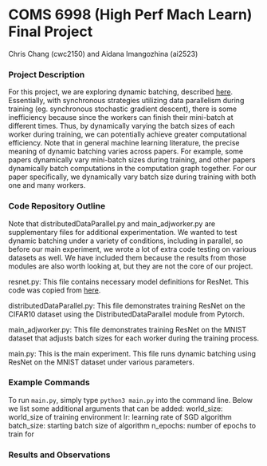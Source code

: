 # COMS 6998 (High Perf Mach Learn) Final Project
Chris Chang (cwc2150) and Aidana Imangozhina (ai2523)

### Project Description 
For this project, we are exploring dynamic batching, described [here](https://arxiv.org/abs/2007.11831). 
Essentially, with synchronous strategies utilizing data parallelism during training (eg. synchronous 
stochastic gradient descent), there is some inefficiency because since the workers can finish their 
mini-batch at different times. Thus, by dynamically varying the batch sizes of each worker during training, 
we can potentially achieve greater computational efficiency. Note that in general machine learning 
literature, the precise meaning of dynamic batching varies across papers. For example, some papers 
dynamically vary mini-batch sizes during training, and other papers dynamically batch computations in the 
computation graph together. For our paper specifically, we dynamically vary batch size during training with
both one and many workers. 

### Code Repository Outline
Note that distributedDataParallel.py and main_adjworker.py are supplementary files for additional 
experimentation. We wanted to test dynamic batching under a variety of conditions, including in parallel,
so before our main experiment, we wrote a lot of extra code testing on various datasets as well. We have
included them because the results from those modules are also worth looking at, but they are not the core 
of our project. 

resnet.py: This file contains necessary model definitions for ResNet. This code was copied from 
[here](https://github.com/kuangliu/pytorch-cifar/blob/master/models/resnet.py). 

distributedDataParallel.py: This file demonstrates training ResNet on the CIFAR10 dataset using the 
DistributedDataParallel module from Pytorch. 

main_adjworker.py: This file demonstrates training ResNet on the MNIST dataset that adjusts batch sizes for 
each worker during the training process. 

main.py: This is the main experiment. This file runs dynamic batching using ResNet on the MNIST dataset 
under various parameters. 

### Example Commands 
To run ```main.py```, simply type ```python3 main.py``` into the command line. Below we list some additional
arguments that can be added: 
world_size: world_size of training environment 
lr: learning rate of SGD algorithm 
batch_size: starting batch size of algorithm 
n_epochs: number of epochs to train for

### Results and Observations